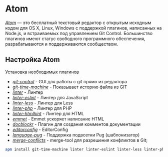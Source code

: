 # Atom

[_Atom_](https://atom.io) — это бесплатный текстовый редактор с открытым исходным кодом для OS X, Linux, Windows с поддержкой плагинов, написанных на Node.js, и встраиваемых под управлением Git Control. Большинство плагинов имеют статус свободного программного обеспечения, разрабатываются и поддерживаются сообществом.

## Настройка Atom

Установка необходимых плагинов

* [_git-control_](https://atom.io/packages/git-control/) - GUI для работы с git прямо из редактора
* [_git-time-machine_](https://atom.io/packages/git-time-machine/) - Показывает историю файла из GIT
* [_linter_](https://atom.io/packages/linter/) - Линтер
* [_linter-eslint_](https://atom.io/packages/linter-eslint/) - Линтер для JavaScript
* [_linter-less_](https://atom.io/packages/linter-less/) - Линтер для Less
* [_linter-php_](https://atom.io/packages/linter-php/) - Линтер для PHP
* [_linter-htmlhint_](https://atom.io/packages/linter-htmlhint/) - Линтер для HTML
* [_emmet_](https://atom.io/packages/emmet/) - Emmet ускоряет написание HTML
* [_docblockr_](https://atom.io/packages/docblockr/) - Плагин для создания комментов документации
* [_editorconfig_](https://atom.io/packages/editorconfig/) - EditorConfig
* [_language-pug_](https://atom.io/packages/language-pug/) - Поддержка подвсетки Pug \(шаблонизатор\)
* [_merge-conflicts_](https://atom.io/packages/merge-conflicts/) - merge-tool для разрешения конфликтов в Git;

```bash
apm install git-time-machine linter linter-eslint linter-less linter-php linter-htmlhint git-control emmet docblockr editorconfig language-pug merge-conflicts
```

